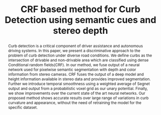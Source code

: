 ---
layout: project-page-new
title: "CRF based method for Curb Detection using semantic cues and stereo depth"
authors:
  - name: Danish Sodhi∗
    sup: #
  - name: Sarthak Upadhyay†
    sup: #
  - name: Dhaivat Bhatt‡
    sup: #
  - name: K Madhava Krishna
    sup: #
  - name: Shanti Swarup
    sup: #
affiliations:
  - name: IIIT Hyderabad, India
    link: https://robotics.iiit.ac.in
    sup: #
  - name: Uurmi Systems
    link: #
    sup: #
permalink: publications/2006/Sodhi_CRF
abstract: "Curb detection is a critical component of driver assistance and autonomous driving systems. In this paper, we present a discriminative approach to the problem of curb detection
under diverse road conditions. We define curbs as the intersection of drivable and non-drivable area which are classified using dense Conditional random fields(CRF). In our method, we fuse output of a neural network used for pixelwise semantic segmentation with depth and color information from stereo cameras. CRF fuses the output of a deep model and height information available in stereo data and
provides improved segmentation. Further we introduce temporal smoothness using a weighted average of Segnet output and output from a probabilistic voxel grid as our unary potential. Finally, we show improvements over the current state of the art neural networks. Our proposed method shows accurate results over large range of variations in curb curvature and appearance, without the need of retraining the model for the specific dataset."
paper: https://robotics.iiit.ac.in/uploads/Main/Publications/Danish_etal_ICVGIP16.pdf
# iframe: https://www.youtube.com/embed/jhjskX4FQwA

---